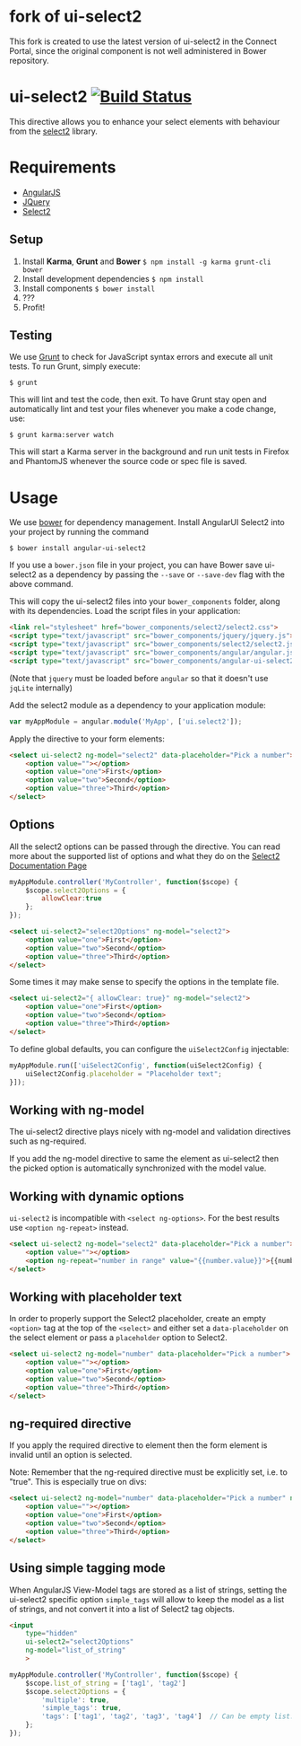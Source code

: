 fork of ui-select2
==================
This fork is created to use the latest version of ui-select2 in the Connect Portal, since the original component is not
well administered in Bower repository.

ui-select2   [![Build Status](https://travis-ci.org/angular-ui/ui-select2.png)](https://travis-ci.org/angular-ui/ui-select2)
==========
This directive allows you to enhance your select elements with behaviour from the [select2](http://ivaynberg.github.io/select2/) library.

# Requirements

- [AngularJS](http://angularjs.org/)
- [JQuery](http://jquery.com/)
- [Select2](http://ivaynberg.github.io/select2/)

## Setup

1. Install **Karma**, **Grunt** and **Bower**
  `$ npm install -g karma grunt-cli bower`
2. Install development dependencies
  `$ npm install`
3. Install components
  `$ bower install`
4. ???
5. Profit!

## Testing

We use [Grunt](http://gruntjs.com/) to check for JavaScript syntax errors and execute all unit tests. To run Grunt, simply execute:

`$ grunt`

This will lint and test the code, then exit. To have Grunt stay open and automatically lint and test your files whenever you make a code change, use:

`$ grunt karma:server watch`

This will start a Karma server in the background and run unit tests in Firefox and PhantomJS whenever the source code or spec file is saved.

# Usage

We use [bower](https://github.com/bower/bower) for dependency management. Install AngularUI Select2 into your project by running the command

`$ bower install angular-ui-select2`

If you use a `bower.json` file in your project, you can have Bower save ui-select2 as a dependency by passing the `--save` or `--save-dev` flag with the above command.

This will copy the ui-select2 files into your `bower_components` folder, along with its dependencies. Load the script files in your application:
```html
<link rel="stylesheet" href="bower_components/select2/select2.css">
<script type="text/javascript" src="bower_components/jquery/jquery.js"></script>
<script type="text/javascript" src="bower_components/select2/select2.js"></script>
<script type="text/javascript" src="bower_components/angular/angular.js"></script>
<script type="text/javascript" src="bower_components/angular-ui-select2/src/select2.js"></script>
```

(Note that `jquery` must be loaded before `angular` so that it doesn't use `jqLite` internally)


Add the select2 module as a dependency to your application module:

```javascript
var myAppModule = angular.module('MyApp', ['ui.select2']);
```

Apply the directive to your form elements:

```html
<select ui-select2 ng-model="select2" data-placeholder="Pick a number">
    <option value=""></option>
    <option value="one">First</option>
    <option value="two">Second</option>
    <option value="three">Third</option>
</select>
```

## Options

All the select2 options can be passed through the directive. You can read more about the supported list of options and what they do on the [Select2 Documentation Page](http://ivaynberg.github.com/select2/)

```javascript
myAppModule.controller('MyController', function($scope) {
    $scope.select2Options = {
        allowClear:true
    };
});
```

```html
<select ui-select2="select2Options" ng-model="select2">
    <option value="one">First</option>
    <option value="two">Second</option>
    <option value="three">Third</option>
</select>
```

Some times it may make sense to specify the options in the template file.

```html
<select ui-select2="{ allowClear: true}" ng-model="select2">
    <option value="one">First</option>
    <option value="two">Second</option>
    <option value="three">Third</option>
</select>
```

To define global defaults, you can configure the `uiSelect2Config` injectable:

```javascript
myAppModule.run(['uiSelect2Config', function(uiSelect2Config) {
	uiSelect2Config.placeholder = "Placeholder text";
}]);
```

## Working with ng-model

The ui-select2 directive plays nicely with ng-model and validation directives such as ng-required.

If you add the ng-model directive to same the element as ui-select2 then the picked option is automatically synchronized with the model value.

## Working with dynamic options
`ui-select2` is incompatible with `<select ng-options>`. For the best results use `<option ng-repeat>` instead.
```html
<select ui-select2 ng-model="select2" data-placeholder="Pick a number">
    <option value=""></option>
    <option ng-repeat="number in range" value="{{number.value}}">{{number.text}}</option>
</select>
```

## Working with placeholder text
In order to properly support the Select2 placeholder, create an empty `<option>` tag at the top of the `<select>` and either set a `data-placeholder` on the select element or pass a `placeholder` option to Select2.
```html
<select ui-select2 ng-model="number" data-placeholder="Pick a number">
    <option value=""></option>
    <option value="one">First</option>
    <option value="two">Second</option>
    <option value="three">Third</option>
</select>
```

## ng-required directive

If you apply the required directive to element then the form element is invalid until an option is selected.

Note: Remember that the ng-required directive must be explicitly set, i.e. to "true".  This is especially true on divs:

```html
<select ui-select2 ng-model="number" data-placeholder="Pick a number" ng-required="true">
    <option value=""></option>
    <option value="one">First</option>
    <option value="two">Second</option>
    <option value="three">Third</option>
</select>
```

## Using simple tagging mode

When AngularJS View-Model tags are stored as a list of strings, setting
the ui-select2 specific option `simple_tags` will allow to keep the model
as a list of strings, and not convert it into a list of Select2 tag objects.

```html
<input
    type="hidden"
    ui-select2="select2Options"
    ng-model="list_of_string"
    >
```

```javascript
myAppModule.controller('MyController', function($scope) {
    $scope.list_of_string = ['tag1', 'tag2']
    $scope.select2Options = {
        'multiple': true,
        'simple_tags': true,
        'tags': ['tag1', 'tag2', 'tag3', 'tag4']  // Can be empty list.
    };
});
```
